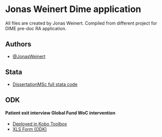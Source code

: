 
# Jonas Weinert Dime application

All files are created by Jonas Weinert.
Compiled from different project for DIME pre-doc RA application.

## Authors

- [@JonasWeinert](https://github.com/JonasWeinert)


## Stata

- [DissertationMSc full stata code](https://github.com/JonasWeinert/DIMEapplicationPredoc/blob/main/complete)

## ODK

#### Patient exit interview Global Fund WoC intervention

- [Deployed in Kobo Toolbox](https://ee.kobotoolbox.org/x/L7KrqwCP)
- [XLS Form (ODK)](https://github.com/JonasWeinert/39545_dissertation/blob/main/QI_Eval_ExitInterview.xlsx)
